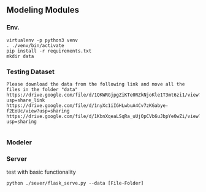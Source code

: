 ## Modeling Modules

### Env.
```
virtualenv -p python3 venv
. ./venv/bin/activate
pip install -r requirements.txt
mkdir data
```

### Testing Dataset
```
Please download the data from the following link and move all the files in the folder "data"
https://drive.google.com/file/d/1QKWRGjpgZiKTe0RZkNjoKle1T3mt6zi1/view?usp=share_link
https://drive.google.com/file/d/1nyXc1iIGHLwbuA4Cv7zKGabye-f2EoUc/view?usp=sharing
https://drive.google.com/file/d/1KbnXqeaLSqRa_uUjOpCVb6uJbpYe0wZi/view?usp=sharing


```

### Modeler

### Server
test with basic functionality
```
python ./sever/flask_serve.py --data [File-Folder]
```
